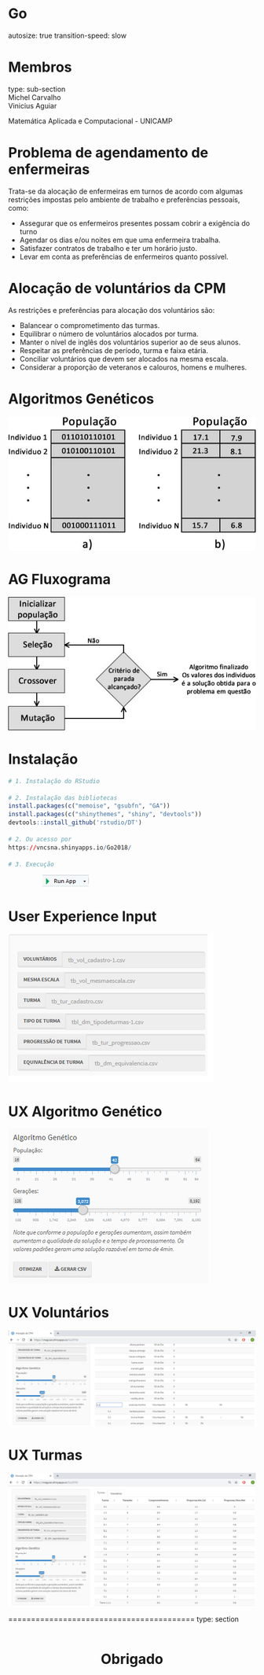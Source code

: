 Go
=========================================
autosize: true
transition-speed: slow




Membros
=========================================
type: sub-section
</br>
Michel Carvalho </br>
Vinicius Aguiar

Matemática Aplicada e Computacional - UNICAMP


Problema de agendamento de enfermeiras
=========================================
<!-- O problema de alocação de enfermeiras consiste em uma maneira ideal 
de atribuir enfermeiras a turnos, respeitando um conjunto de restrições 
que as soluções válidas devem seguir. Verificamos na literatura o uso 
de algoritmos genéticos para a solução desse problema. -->
Trata-se da alocação de enfermeiras em turnos de acordo com 
algumas restrições impostas pelo ambiente de trabalho e 
preferências pessoais, como:
- Assegurar que os enfermeiros presentes possam cobrir a exigência do turno
- Agendar os dias e/ou noites em que uma enfermeira trabalha.
- Satisfazer contratos de trabalho e ter um horário justo.
- Levar em conta as preferências de enfermeiros quanto possível.


Alocação de voluntários da CPM
=========================================
As restrições e preferências para alocação dos voluntários são:
- Balancear o comprometimento das turmas.
- Equilibrar o número de voluntários alocados por turma.
- Manter o nível de inglês dos voluntários superior ao de seus alunos.
- Respeitar as preferências de período, turma e faixa etária.
- Conciliar voluntários que devem ser alocados na mesma escala.
- Considerar a proporção de veteranos e calouros, homens e mulheres.

Algoritmos Genéticos
=========================================
![](ga1.jpg)

AG Fluxograma
=========================================
![](ga2.jpg)

Instalação
=========================================

```r
# 1. Instalação do RStudio

# 2. Instalação das bibliotecas
install.packages(c("memoise", "gsubfn", "GA"))
install.packages(c("shinythemes", "shiny", "devtools"))
devtools::install_github('rstudio/DT')

# 2. Ou acesso por
https://vncsna.shinyapps.io/Go2018/
  
# 3. Execução
```
<img style="margin-left: 70px" src="runapp.png">


User Experience Input
=========================================
![](ux.input.png)

UX Algoritmo Genético
=========================================
![](ux.ga.png)

UX Voluntários
=========================================
<!-- Mostra as preferências que foram satisfeitas -->
![](ux.vol.png)

UX Turmas
=========================================
![](ux.tur.png)

=========================================
type: section
<br><br>
<h1 style="text-align: center">Obrigado</h1>
